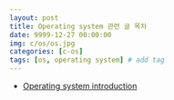 ```yaml
---
layout: post
title: Operating system 관련 글 목차
date: 9999-12-27 00:00:00
img: c/os/os.jpg
categories: [c-os] 
tags: [os, operating system] # add tag
---
```


- [Operating system introduction](https://gaussian37.github.io/c-os-introduction/)